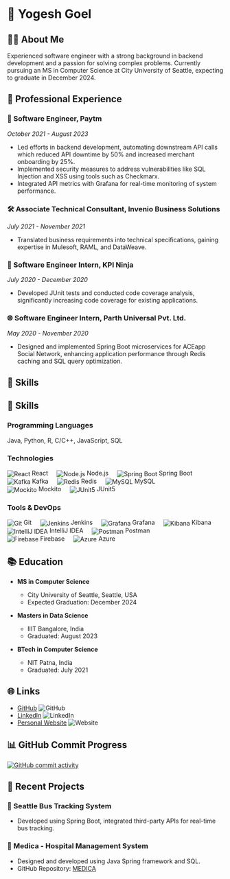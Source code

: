 # 👋 Yogesh Goel

## 🧑‍💻 About Me

Experienced software engineer with a strong background in backend development and a passion for solving complex problems. Currently pursuing an MS in Computer Science at City University of Seattle, expecting to graduate in December 2024.

## 🌟 Professional Experience

### 🚀 Software Engineer, Paytm
*October 2021 - August 2023*

- Led efforts in backend development, automating downstream API calls which reduced API downtime by 50% and increased merchant onboarding by 25%.
- Implemented security measures to address vulnerabilities like SQL Injection and XSS using tools such as Checkmarx.
- Integrated API metrics with Grafana for real-time monitoring of system performance.

### 🛠️ Associate Technical Consultant, Invenio Business Solutions
*July 2021 - November 2021*

- Translated business requirements into technical specifications, gaining expertise in Mulesoft, RAML, and DataWeave.
  
### 🔬 Software Engineer Intern, KPI Ninja
*July 2020 - December 2020*

- Developed JUnit tests and conducted code coverage analysis, significantly increasing code coverage for existing applications.

### 🌐 Software Engineer Intern, Parth Universal Pvt. Ltd.
*May 2020 - November 2020*

- Designed and implemented Spring Boot microservices for ACEapp Social Network, enhancing application performance through Redis caching and SQL query optimization.

## 🚀 Skills

## 🚀 Skills

### Programming Languages
Java, Python, R, C/C++, JavaScript, SQL

### Technologies
<div style="display: flex; flex-wrap: wrap;">
    <div style="margin-right: 20px;">
        <img src="https://img.icons8.com/ios-filled/50/000000/react-native.png" alt="React" style="vertical-align: middle;"/>
        React
    </div>
    <div style="margin-right: 20px;">
        <img src="https://img.icons8.com/color/50/000000/nodejs.png" alt="Node.js" style="vertical-align: middle;"/>
        Node.js
    </div>
    <div style="margin-right: 20px;">
        <img src="https://img.icons8.com/color/48/000000/spring-logo.png" alt="Spring Boot" style="vertical-align: middle;"/>
        Spring Boot
    </div>
    <div style="margin-right: 20px;">
        <img src="https://img.icons8.com/color/48/000000/apache-kafka.png" alt="Kafka" style="vertical-align: middle;"/>
        Kafka
    </div>
    <div style="margin-right: 20px;">
        <img src="https://img.icons8.com/color/48/000000/redis.png" alt="Redis" style="vertical-align: middle;"/>
        Redis
    </div>
    <div style="margin-right: 20px;">
        <img src="https://img.icons8.com/ios-filled/50/000000/mysql-logo.png" alt="MySQL" style="vertical-align: middle;"/>
        MySQL
    </div>
    <div style="margin-right: 20px;">
        <img src="https://img.icons8.com/color/48/000000/mockitt.png" alt="Mockito" style="vertical-align: middle;"/>
        Mockito
    </div>
    <div style="margin-right: 20px;">
        <img src="https://img.icons8.com/color/48/000000/junit.png" alt="JUnit5" style="vertical-align: middle;"/>
        JUnit5
    </div>
</div>

### Tools & DevOps
<div style="display: flex; flex-wrap: wrap;">
    <div style="margin-right: 20px;">
        <img src="https://img.icons8.com/color/48/000000/git.png" alt="Git" style="vertical-align: middle;"/>
        Git
    </div>
    <div style="margin-right: 20px;">
        <img src="https://img.icons8.com/color/48/000000/jenkins.png" alt="Jenkins" style="vertical-align: middle;"/>
        Jenkins
    </div>
    <div style="margin-right: 20px;">
        <img src="https://img.icons8.com/fluency/48/000000/grafana.png" alt="Grafana" style="vertical-align: middle;"/>
        Grafana
    </div>
    <div style="margin-right: 20px;">
        <img src="https://img.icons8.com/color/48/000000/kibana.png" alt="Kibana" style="vertical-align: middle;"/>
        Kibana
    </div>
    <div style="margin-right: 20px;">
        <img src="https://img.icons8.com/color/48/000000/intellij-idea.png" alt="IntelliJ IDEA" style="vertical-align: middle;"/>
        IntelliJ IDEA
    </div>
    <div style="margin-right: 20px;">
        <img src="https://img.icons8.com/dusk/48/000000/postman-api.png" alt="Postman" style="vertical-align: middle;"/>
        Postman
    </div>
    <div style="margin-right: 20px;">
        <img src="https://img.icons8.com/color/48/000000/firebase.png" alt="Firebase" style="vertical-align: middle;"/>
        Firebase
    </div>
    <div style="margin-right: 20px;">
        <img src="https://img.icons8.com/color/48/000000/azure-1.png" alt="Azure" style="vertical-align: middle;"/>
        Azure
    </div>
</div>


## 📚 Education

- **MS in Computer Science**
  - City University of Seattle, Seattle, USA
  - Expected Graduation: December 2024

- **Masters in Data Science**
  - IIIT Bangalore, India
  - Graduated: August 2023

- **BTech in Computer Science**
  - NIT Patna, India
  - Graduated: July 2021

## 🌐 Links

- [GitHub](https://github.com/yogesh2699) ![GitHub](https://img.icons8.com/material-outlined/24/000000/github.png)
- [LinkedIn](https://www.linkedin.com/in/yogesh-goel/) ![LinkedIn](https://img.icons8.com/material-rounded/24/000000/linkedin.png)
- [Personal Website](https://yogesh-goel.netlify.app/) ![Website](https://img.icons8.com/material-sharp/24/000000/domain.png)

## 📊 GitHub Commit Progress

[![GitHub commit activity](https://img.shields.io/github/commit-activity/m/yogesh2699/yogesh2699?style=flat-square)](https://github.com/yogesh2699/yogesh2699)

## 🚀 Recent Projects

### 🚌 Seattle Bus Tracking System

- Developed using Spring Boot, integrated third-party APIs for real-time bus tracking.

### 🏥 Medica - Hospital Management System

- Designed and developed using Java Spring framework and SQL.
- GitHub Repository: [MEDICA](https://github.com/yogesh2699/MEDICA)
